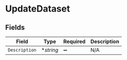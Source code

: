 # UpdateDataset


## Fields

| Field              | Type               | Required           | Description        |
| ------------------ | ------------------ | ------------------ | ------------------ |
| `Description`      | **string*          | :heavy_minus_sign: | N/A                |